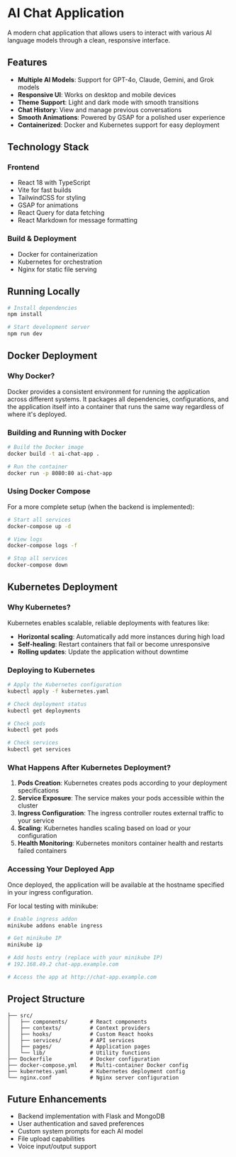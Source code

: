 
# AI Chat Application

A modern chat application that allows users to interact with various AI language models through a clean, responsive interface.

## Features

- **Multiple AI Models**: Support for GPT-4o, Claude, Gemini, and Grok models
- **Responsive UI**: Works on desktop and mobile devices
- **Theme Support**: Light and dark mode with smooth transitions
- **Chat History**: View and manage previous conversations
- **Smooth Animations**: Powered by GSAP for a polished user experience
- **Containerized**: Docker and Kubernetes support for easy deployment

## Technology Stack

### Frontend
- React 18 with TypeScript
- Vite for fast builds
- TailwindCSS for styling
- GSAP for animations
- React Query for data fetching
- React Markdown for message formatting

### Build & Deployment
- Docker for containerization
- Kubernetes for orchestration
- Nginx for static file serving

## Running Locally

```bash
# Install dependencies
npm install

# Start development server
npm run dev
```

## Docker Deployment

### Why Docker?

Docker provides a consistent environment for running the application across different systems. It packages all dependencies, configurations, and the application itself into a container that runs the same way regardless of where it's deployed.

### Building and Running with Docker

```bash
# Build the Docker image
docker build -t ai-chat-app .

# Run the container
docker run -p 8080:80 ai-chat-app
```

### Using Docker Compose

For a more complete setup (when the backend is implemented):

```bash
# Start all services
docker-compose up -d

# View logs
docker-compose logs -f

# Stop all services
docker-compose down
```

## Kubernetes Deployment

### Why Kubernetes?

Kubernetes enables scalable, reliable deployments with features like:
- **Horizontal scaling**: Automatically add more instances during high load
- **Self-healing**: Restart containers that fail or become unresponsive
- **Rolling updates**: Update the application without downtime

### Deploying to Kubernetes

```bash
# Apply the Kubernetes configuration
kubectl apply -f kubernetes.yaml

# Check deployment status
kubectl get deployments

# Check pods
kubectl get pods

# Check services
kubectl get services
```

### What Happens After Kubernetes Deployment?

1. **Pods Creation**: Kubernetes creates pods according to your deployment specifications
2. **Service Exposure**: The service makes your pods accessible within the cluster
3. **Ingress Configuration**: The ingress controller routes external traffic to your service
4. **Scaling**: Kubernetes handles scaling based on load or your configuration
5. **Health Monitoring**: Kubernetes monitors container health and restarts failed containers

### Accessing Your Deployed App

Once deployed, the application will be available at the hostname specified in your ingress configuration.

For local testing with minikube:

```bash
# Enable ingress addon
minikube addons enable ingress

# Get minikube IP
minikube ip

# Add hosts entry (replace with your minikube IP)
# 192.168.49.2 chat-app.example.com

# Access the app at http://chat-app.example.com
```

## Project Structure

```
├── src/
│   ├── components/       # React components
│   ├── contexts/         # Context providers
│   ├── hooks/            # Custom React hooks
│   ├── services/         # API services
│   ├── pages/            # Application pages
│   └── lib/              # Utility functions
├── Dockerfile            # Docker configuration
├── docker-compose.yml    # Multi-container Docker config
├── kubernetes.yaml       # Kubernetes deployment config
└── nginx.conf            # Nginx server configuration
```

## Future Enhancements

- Backend implementation with Flask and MongoDB
- User authentication and saved preferences
- Custom system prompts for each AI model
- File upload capabilities
- Voice input/output support
